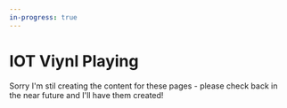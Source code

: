 ```yaml
---
in-progress: true
---
```


# IOT Viynl Playing

Sorry I'm stil creating the content for these pages - please check back in the near future and I'll have them created!
